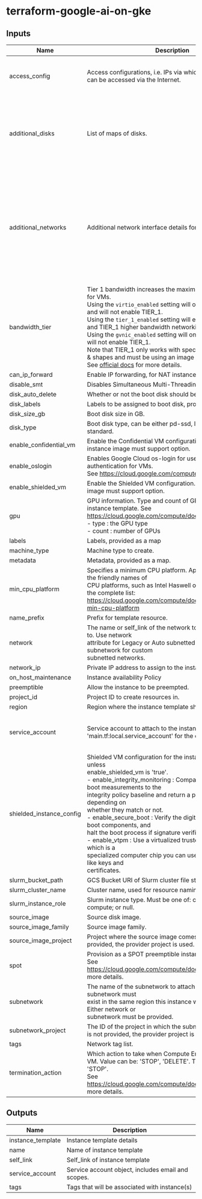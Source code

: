 # terraform-google-ai-on-gke

<!-- BEGINNING OF PRE-COMMIT-TERRAFORM DOCS HOOK -->
## Inputs

| Name | Description | Type | Default | Required |
|------|-------------|------|---------|:--------:|
| access\_config | Access configurations, i.e. IPs via which the VM instance can be accessed via the Internet. | <pre>list(object({<br>    nat_ip       = string<br>    network_tier = string<br>  }))</pre> | `[]` | no |
| additional\_disks | List of maps of disks. | <pre>list(object({<br>    disk_name    = string<br>    device_name  = string<br>    disk_type    = string<br>    disk_size_gb = number<br>    disk_labels  = map(string)<br>    auto_delete  = bool<br>    boot         = bool<br>  }))</pre> | `[]` | no |
| additional\_networks | Additional network interface details for GCE, if any. | <pre>list(object({<br>    network            = string<br>    subnetwork         = string<br>    subnetwork_project = string<br>    network_ip         = string<br>    nic_type           = string<br>    access_config = list(object({<br>      nat_ip       = string<br>      network_tier = string<br>    }))<br>    ipv6_access_config = list(object({<br>      network_tier = string<br>    }))<br>  }))</pre> | `[]` | no |
| bandwidth\_tier | Tier 1 bandwidth increases the maximum egress bandwidth for VMs.<br>Using the `virtio_enabled` setting will only enable VirtioNet and will not enable TIER\_1.<br>Using the `tier_1_enabled` setting will enable both gVNIC and TIER\_1 higher bandwidth networking.<br>Using the `gvnic_enabled` setting will only enable gVNIC and will not enable TIER\_1.<br>Note that TIER\_1 only works with specific machine families & shapes and must be using an image that supports gVNIC. See [official docs](https://cloud.google.com/compute/docs/networking/configure-vm-with-high-bandwidth-configuration) for more details. | `string` | `"platform_default"` | no |
| can\_ip\_forward | Enable IP forwarding, for NAT instances for example. | `bool` | `false` | no |
| disable\_smt | Disables Simultaneous Multi-Threading (SMT) on instance. | `bool` | `false` | no |
| disk\_auto\_delete | Whether or not the boot disk should be auto-deleted. | `bool` | `true` | no |
| disk\_labels | Labels to be assigned to boot disk, provided as a map. | `map(string)` | `{}` | no |
| disk\_size\_gb | Boot disk size in GB. | `number` | `100` | no |
| disk\_type | Boot disk type, can be either pd-ssd, local-ssd, or pd-standard. | `string` | `"pd-standard"` | no |
| enable\_confidential\_vm | Enable the Confidential VM configuration. Note: the instance image must support option. | `bool` | `false` | no |
| enable\_oslogin | Enables Google Cloud os-login for user login and authentication for VMs.<br>See https://cloud.google.com/compute/docs/oslogin | `bool` | `true` | no |
| enable\_shielded\_vm | Enable the Shielded VM configuration. Note: the instance image must support option. | `bool` | `false` | no |
| gpu | GPU information. Type and count of GPU to attach to the instance template. See<br>https://cloud.google.com/compute/docs/gpus more details.<br>- type : the GPU type<br>- count : number of GPUs | <pre>object({<br>    type  = string<br>    count = number<br>  })</pre> | `null` | no |
| labels | Labels, provided as a map | `map(string)` | `{}` | no |
| machine\_type | Machine type to create. | `string` | `"n1-standard-1"` | no |
| metadata | Metadata, provided as a map. | `map(string)` | `{}` | no |
| min\_cpu\_platform | Specifies a minimum CPU platform. Applicable values are the friendly names of<br>CPU platforms, such as Intel Haswell or Intel Skylake. See the complete list:<br>https://cloud.google.com/compute/docs/instances/specify-min-cpu-platform | `string` | `null` | no |
| name\_prefix | Prefix for template resource. | `string` | `"default"` | no |
| network | The name or self\_link of the network to attach this interface to. Use network<br>attribute for Legacy or Auto subnetted networks and subnetwork for custom<br>subnetted networks. | `string` | `null` | no |
| network\_ip | Private IP address to assign to the instance if desired. | `string` | `""` | no |
| on\_host\_maintenance | Instance availability Policy | `string` | `"MIGRATE"` | no |
| preemptible | Allow the instance to be preempted. | `bool` | `false` | no |
| project\_id | Project ID to create resources in. | `string` | n/a | yes |
| region | Region where the instance template should be created. | `string` | `null` | no |
| service\_account | Service account to attach to the instances. See<br>'main.tf:local.service\_account' for the default. | <pre>object({<br>    email  = string<br>    scopes = set(string)<br>  })</pre> | `null` | no |
| shielded\_instance\_config | Shielded VM configuration for the instance. Note: not used unless<br>enable\_shielded\_vm is 'true'.<br>- enable\_integrity\_monitoring : Compare the most recent boot measurements to the<br>  integrity policy baseline and return a pair of pass/fail results depending on<br>  whether they match or not.<br>- enable\_secure\_boot : Verify the digital signature of all boot components, and<br>  halt the boot process if signature verification fails.<br>- enable\_vtpm : Use a virtualized trusted platform module, which is a<br>  specialized computer chip you can use to encrypt objects like keys and<br>  certificates. | <pre>object({<br>    enable_integrity_monitoring = bool<br>    enable_secure_boot          = bool<br>    enable_vtpm                 = bool<br>  })</pre> | <pre>{<br>  "enable_integrity_monitoring": true,<br>  "enable_secure_boot": true,<br>  "enable_vtpm": true<br>}</pre> | no |
| slurm\_bucket\_path | GCS Bucket URI of Slurm cluster file storage. | `string` | n/a | yes |
| slurm\_cluster\_name | Cluster name, used for resource naming. | `string` | n/a | yes |
| slurm\_instance\_role | Slurm instance type. Must be one of: controller; login; compute; or null. | `string` | n/a | yes |
| source\_image | Source disk image. | `string` | `""` | no |
| source\_image\_family | Source image family. | `string` | `""` | no |
| source\_image\_project | Project where the source image comes from. If it is not provided, the provider project is used. | `string` | `""` | no |
| spot | Provision as a SPOT preemptible instance.<br>See https://cloud.google.com/compute/docs/instances/spot for more details. | `bool` | `false` | no |
| subnetwork | The name of the subnetwork to attach this interface to. The subnetwork must<br>exist in the same region this instance will be created in. Either network or<br>subnetwork must be provided. | `string` | `null` | no |
| subnetwork\_project | The ID of the project in which the subnetwork belongs. If it is not provided, the provider project is used. | `string` | `null` | no |
| tags | Network tag list. | `list(string)` | `[]` | no |
| termination\_action | Which action to take when Compute Engine preempts the VM. Value can be: 'STOP', 'DELETE'. The default value is 'STOP'.<br>See https://cloud.google.com/compute/docs/instances/spot for more details. | `string` | `"STOP"` | no |

## Outputs

| Name | Description |
|------|-------------|
| instance\_template | Instance template details |
| name | Name of instance template |
| self\_link | Self\_link of instance template |
| service\_account | Service account object, includes email and scopes. |
| tags | Tags that will be associated with instance(s) |

<!-- END OF PRE-COMMIT-TERRAFORM DOCS HOOK -->
